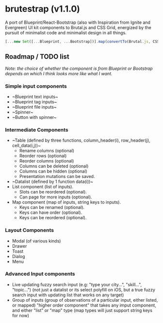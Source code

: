# brutestrap (v1.1.0)

A port of Blueprint/React-Bootstrap (also with Inspiration from Ignite and Evergreen) UI kit components to Brutal.js and CSS Grid, energized by the pursuit of minimalist code and minimalist design in all things.

```JavaScript
[...new Set([...Blueprint, ...Bootstrap])].map(convertTo(Brutal.js, CSSGrid)).filter(minimalistCode)
```

## Roadmap / TODO list

*Note: the choice of whether the component is from Blueprint or Bootstrap depends on which I think looks more like what I want.*

### Simple input components
- ~Blueprint text inputs~
- ~Blueprint tag inputs~
- ~Blueprint file inputs~
- ~Spinner~
- ~Button with spinner~

### Intermediate Components
- ~Table (defined by three functions, column_header(i), row_header(j), cell_data(i,j))~
  - Rename columns (optional)
  - Reorder rows (optional)
  - Reorder columns (optional)
  - Columns can be deleted (optional)
  - Columns can be hidden (optional)
  - Presentation mutations can be saved.
- ~Datalist (defined by 1 function data(i))~
- List component (list of inputs).
  - Slots can be reordered (optional).
  - Can page for more inputs (optional).
- Map component (map of inputs, string keys to inputs).
  - Keys can be renamed (optional).
  - Keys can have order (optional).
  - Keys can be reordered (optional).

### Layout Components
- Modal (of various kinds)
- Drawer
- Toast
- Dialog
- Menu

### Advanced Input components
- Live updating fuzzy search input (e.g: "type your city...", "skill...", "topic...") (not just a datalist or its select polyfill on iOS, but a true fuzzy search input with updating list that works on any target)
- Group of inputs (group of observations of a particular input, either listed, or mapped) "higher order component" that takes any imput component, and either "list" or "map" type (map types will just support string keys for now)


